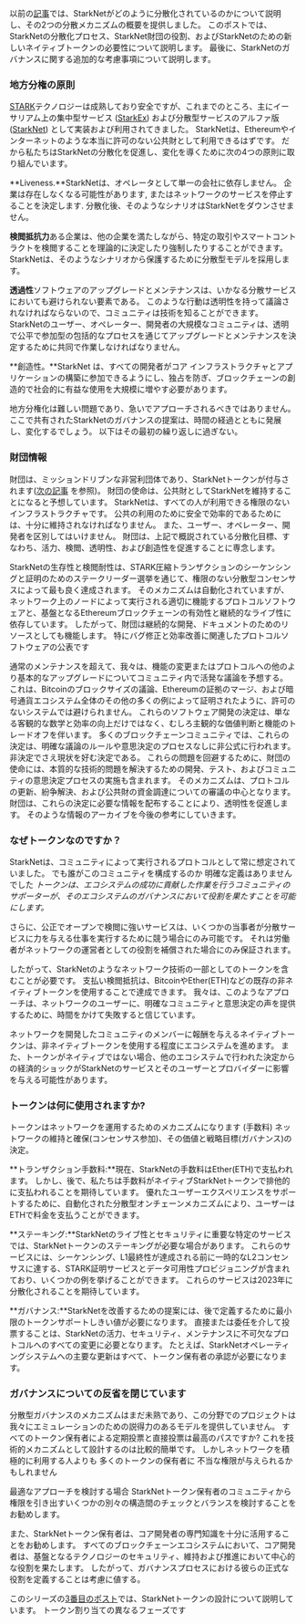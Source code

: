 以前の[記事](https://medium.com/@starkware/part-1-starknet-sovereignty-a-decentralization-proposal-bca3e98a01ef)では、StarkNetがどのように分散化されているのかについて説明し、その2つの分散メカニズムの概要を提供しました。 このポストでは、StarkNetの分散化プロセス、StarkNet財団の役割、およびStarkNetのための新しいネイティブトークンの必要性について説明します。 最後に、StarkNetのガバナンスに関する追加的な考慮事項について説明します。

### 地方分権の原則

[STARK](https://eprint.iacr.org/2018/046.pdf)テクノロジーは成熟しており安全ですが、これまでのところ、主にイーサリアム上の集中型サービス ([StarkEx](https://starkware.co/starkex/)) および分散型サービスのアルファ版 ([StarkNet](https://starkware.co/starknet/)) として実装および利用されてきました。 StarkNetは、Ethereumやインターネットのような本当に許可のない公共財として利用できるはずです。 だから私たちはStarkNetの分散化を促進し、変化を導くために次の4つの原則に取り組んでいます。

**Liveness.**StarkNetは、オペレータとして単一の会社に依存しません。 企業は存在しなくなる可能性があります, またはネットワークのサービスを停止することを決定します. 分散化後、そのようなシナリオはStarkNetをダウンさせません。

**検閲抵抗力**ある企業は、他の企業を満たしながら、特定の取引やスマートコントラクトを検閲することを理論的に決定したり強制したりすることができます。 StarkNetは、そのようなシナリオから保護するために分散型モデルを採用します。

**透過性**ソフトウェアのアップグレードとメンテナンスは、いかなる分散サービスにおいても避けられない要素である。 このような行動は透明性を持って議論されなければならないので、コミュニティは技術を知ることができます。 StarkNetのユーザー、オペレーター、開発者の大規模なコミュニティは、透明で公平で参加型の包括的なプロセスを通じてアップグレードとメンテナンスを決定するために共同で作業しなければなりません。

**創造性。**StarkNet は、すべての開発者がコア インフラストラクチャとアプリケーションの構築に参加できるようにし、独占を防ぎ、ブロックチェーンの創造的で社会的に有益な使用を大規模に増やす必要があります。

地方分権化は難しい問題であり、急いでアプローチされるべきではありません。 ここで共有されたStarkNetのガバナンスの提案は、時間の経過とともに発展し、変化するでしょう。 以下はその最初の繰り返しに過ぎない。

### 財団情報

財団は、ミッションドリブンな非営利団体であり、StarkNetトークンが付与されます([次の記事](https://medium.com/@starkware/part-3-starknet-token-design-5cc17af066c6) を参照)。 財団の使命は、公共財としてStarkNetを維持することになると予想しています。 StarkNetは、すべての人が利用できる権限のないインフラストラクチャです。 公共の利用のために安全で効率的であるためには、十分に維持されなければなりません。 また、ユーザー、オペレーター、開発者を区別してはいけません。 財団は、上記で概説されている分散化目標、すなわち、活力、検閲、透明性、および創造性を促進することに専念します。

StarkNetの生存性と検閲耐性は、STARK圧縮トランザクションのシーケンシングと証明のためのステークリーダー選挙を通じて、権限のない分散型コンセンサスによって最も良く達成されます。 そのメカニズムは自動化されていますが、 ネットワーク上のノードによって実行される適切に機能するプロトコルソフトウェアと、基盤となるEthereumブロックチェーンの有効性と継続的なライブ性に依存しています。 したがって、財団は継続的な開発、ドキュメントのためのリソースとしても機能します。 特にバグ修正と効率改善に関連したプロトコルソフトウェアの公表です

通常のメンテナンスを超えて、我々は、機能の変更またはプロトコルへの他のより基本的なアップグレードについてコミュニティ内で活発な議論を予想する。 これは、Bitcoinのブロックサイズの議論、Ethereumの証拠のマージ、および暗号通貨エコシステム全体のその他の多くの例によって証明されたように、許可のないシステムでは避けられません。 これらのソフトウェア開発の決定は、単なる客観的な数学と効率の向上だけではなく、むしろ主観的な価値判断と機能のトレードオフを伴います。 多くのブロックチェーンコミュニティでは、これらの決定は、明確な議論のルールや意思決定のプロセスなしに非公式に行われます。 非決定でさえ現状を好む決定である。 これらの問題を回避するために、財団の使命には、本質的な技術的問題を解決するための開発、テスト、およびコミュニティの意思決定プロセスの実施も含まれます。 そのメカニズムは、プロトコルの更新、紛争解決、および公共財の資金調達についての審議の中心となります。 財団は、これらの決定に必要な情報を配布することにより、透明性を促進します。 そのような情報のアーカイブを今後の参考にしていきます。

### なぜトークンなのですか？

StarkNetは、コミュニティによって実行されるプロトコルとして常に想定されていました。 でも誰がこのコミュニティを構成するのか 明確な定義はありませんでした *トークンは、エコシステムの成功に貢献した作業を行うコミュニティのサポーターが、そのエコシステムのガバナンスにおいて役割を果たすことを可能にします。*

さらに、公正でオープンで検閲に強いサービスは、いくつかの当事者が分散サービスに力を与える仕事を実行するために競う場合にのみ可能です。 それは労働者がネットワークの運営者としての役割を補償された場合にのみ保証されます。

したがって、StarkNetのようなネットワーク技術の一部としてのトークンを含むことが必要です。 支払い検閲抵抗は、BitcoinやEther(ETH)などの既存の非ネイティブトークンを使用することで達成できます。 我々は、このようなアプローチは、ネットワークのユーザーに、明確なコミュニティと意思決定の声を提供するために、時間をかけて失敗すると信じています。

ネットワークを開発したコミュニティのメンバーに報酬を与えるネイティブトークンは、非ネイティブトークンを使用する程度にエコシステムを進めます。 また、トークンがネイティブではない場合、他のエコシステムで行われた決定からの経済的ショックがStarkNetのサービスとそのユーザーとプロバイダーに影響を与える可能性があります。

### トークンは何に使用されますか?

トークンはネットワークを運用するためのメカニズムになります (手数料) ネットワークの維持と確保(コンセンサス参加)、その価値と戦略目標(ガバナンス)の決定。

**トランザクション手数料:**現在、StarkNetの手数料はEther(ETH)で支払われます。 しかし、後で、私たちは手数料がネイティブStarkNetトークンで排他的に支払われることを期待しています。 優れたユーザーエクスペリエンスをサポートするために、自動化された分散型オンチェーンメカニズムにより、ユーザーはETHで料金を支払うことができます。

**ステーキング:**StarkNetのライブ性とセキュリティに重要な特定のサービスでは、StarkNetトークンのステーキングが必要な場合があります。 これらのサービスには、シーケンシング、L1最終性が達成される前に一時的なL2コンセンサスに達する、STARK証明サービスとデータ可用性プロビジョニングが含まれており、いくつかの例を挙げることができます。 これらのサービスは2023年に分散化されることを期待しています。

**ガバナンス:**StarkNetを改善するための提案には、後で定義するために最小限のトークンサポートしきい値が必要になります。 直接または委任を介して投票することは、StarkNetの活力、セキュリティ、メンテナンスに不可欠なプロトコルへのすべての変更に必要となります。 たとえば、StarkNetオペレーティングシステムへの主要な更新はすべて、トークン保有者の承認が必要になります。

### ガバナンスについての反省を閉じています

分散型ガバナンスのメカニズムはまだ未熟であり、この分野でのプロジェクトは我々にエミュレーションのための説得力のあるモデルを提供していません。 すべてのトークン保有者による定期投票と直接投票は最高のパスですか? これを技術的メカニズムとして設計するのは比較的簡単です。 しかしネットワークを積極的に利用する人よりも 多くのトークンの保有者に 不当な権限が与えられるかもしれません

最適なアプローチを検討する場合 StarkNetトークン保有者のコミュニティから権限を引き出すいくつかの別々の構造間のチェックとバランスを検討することをお勧めします。

また、StarkNetトークン保有者は、コア開発者の専門知識を十分に活用することをお勧めします。 すべてのブロックチェーンエコシステムにおいて、コア開発者は、基盤となるテクノロジーのセキュリティ、維持および推進において中心的な役割を果たします。 したがって、ガバナンスプロセスにおける彼らの正式な役割を定義することは考慮に値する。

このシリーズの[3番目のポスト](https://medium.com/@starkware/part-3-starknet-token-design-5cc17af066c6)では、StarkNetトークンの設計について説明しています。 トークン割り当ての異なるフェーズです